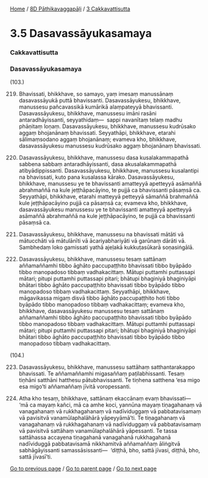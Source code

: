 
[Home](/) / [8D Pāthikavaggapāḷi](/tipitaka/8D.md) / [3 Cakkavattisutta](/tipitaka/8D/3.md)

# 3.5 Dasavassāyukasamaya

### Cakkavattisutta

### Dasavassāyukasamaya

(103.)

219. Bhavissati, bhikkhave, so samayo, yaṃ imesaṃ manussānaṃ dasavassāyukā puttā bhavissanti. Dasavassāyukesu, bhikkhave, manussesu pañcavassikā kumārikā alaṃpateyyā bhavissanti. Dasavassāyukesu, bhikkhave, manussesu imāni rasāni antaradhāyissanti, seyyathidaṃ—  sappi navanītaṃ telaṃ madhu phāṇitaṃ loṇaṃ. Dasavassāyukesu, bhikkhave, manussesu kudrūsako aggaṃ bhojanānaṃ bhavissati. Seyyathāpi, bhikkhave, etarahi sālimaṃsodano aggaṃ bhojanānaṃ; evameva kho, bhikkhave, dasavassāyukesu manussesu kudrūsako aggaṃ bhojanānaṃ bhavissati.

220. Dasavassāyukesu, bhikkhave, manussesu dasa kusalakammapathā sabbena sabbaṃ antaradhāyissanti, dasa akusalakammapathā atibyādippissanti. Dasavassāyukesu, bhikkhave, manussesu kusalantipi na bhavissati, kuto pana kusalassa kārako. Dasavassāyukesu, bhikkhave, manussesu ye te bhavissanti amatteyyā apetteyyā asāmaññā abrahmaññā na kule jeṭṭhāpacāyino, te pujjā ca bhavissanti pāsaṃsā ca. Seyyathāpi, bhikkhave, etarahi matteyyā petteyyā sāmaññā brahmaññā kule jeṭṭhāpacāyino pujjā ca pāsaṃsā ca; evameva kho, bhikkhave, dasavassāyukesu manussesu ye te bhavissanti amatteyyā apetteyyā asāmaññā abrahmaññā na kule jeṭṭhāpacāyino, te pujjā ca bhavissanti pāsaṃsā ca.

221. Dasavassāyukesu, bhikkhave, manussesu na bhavissati mātāti vā mātucchāti vā mātulānīti vā ācariyabhariyāti vā garūnaṃ dārāti vā. Sambhedaṃ loko gamissati yathā ajeḷakā kukkuṭasūkarā soṇasiṅgālā.

222. Dasavassāyukesu, bhikkhave, manussesu tesaṃ sattānaṃ aññamaññamhi tibbo āghāto paccupaṭṭhito bhavissati tibbo byāpādo tibbo manopadoso tibbaṃ vadhakacittaṃ. Mātupi puttamhi puttassapi mātari; pitupi puttamhi puttassapi pitari; bhātupi bhaginiyā bhaginiyāpi bhātari tibbo āghāto paccupaṭṭhito bhavissati tibbo byāpādo tibbo manopadoso tibbaṃ vadhakacittaṃ. Seyyathāpi, bhikkhave, māgavikassa migaṃ disvā tibbo āghāto paccupaṭṭhito hoti tibbo byāpādo tibbo manopadoso tibbaṃ vadhakacittaṃ; evameva kho, bhikkhave, dasavassāyukesu manussesu tesaṃ sattānaṃ aññamaññamhi tibbo āghāto paccupaṭṭhito bhavissati tibbo byāpādo tibbo manopadoso tibbaṃ vadhakacittaṃ. Mātupi puttamhi puttassapi mātari; pitupi puttamhi puttassapi pitari; bhātupi bhaginiyā bhaginiyāpi bhātari tibbo āghāto paccupaṭṭhito bhavissati tibbo byāpādo tibbo manopadoso tibbaṃ vadhakacittaṃ.

(104.)

223. Dasavassāyukesu, bhikkhave, manussesu sattāhaṃ satthantarakappo bhavissati. Te aññamaññamhi migasaññaṃ paṭilabhissanti. Tesaṃ tiṇhāni satthāni hatthesu pātubhavissanti. Te tiṇhena satthena ‘esa migo esa migo’ti aññamaññaṃ jīvitā voropessanti.

224. Atha kho tesaṃ, bhikkhave, sattānaṃ ekaccānaṃ evaṃ bhavissati—  ‘mā ca mayaṃ kañci, mā ca amhe koci, yannūna mayaṃ tiṇagahanaṃ vā vanagahanaṃ vā rukkhagahanaṃ vā nadīviduggaṃ vā pabbatavisamaṃ vā pavisitvā vanamūlaphalāhārā yāpeyyāmā’ti. Te tiṇagahanaṃ vā vanagahanaṃ vā rukkhagahanaṃ vā nadīviduggaṃ vā pabbatavisamaṃ vā pavisitvā sattāhaṃ vanamūlaphalāhārā yāpessanti. Te tassa sattāhassa accayena tiṇagahanā vanagahanā rukkhagahanā nadīviduggā pabbatavisamā nikkhamitvā aññamaññaṃ āliṅgitvā sabhāgāyissanti samassāsissanti—  ‘diṭṭhā, bho, sattā jīvasi, diṭṭhā, bho, sattā jīvasī’ti.

[Go to previous page](/tipitaka/8D/3/3.4.md) / [Go to parent page](/tipitaka/8D/3.md) / [Go to next page](/tipitaka/8D/3/3.6.md)


